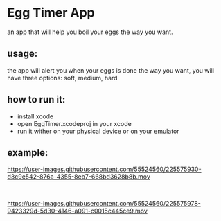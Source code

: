 # Egg Timer App
an app that will help you boil your eggs the way you want.

## usage:
the app will alert you when your eggs is done the way you want, you will have three options: soft, medium, hard

## how to run it:
* install xcode
* open EggTimer.xcodeproj in your xcode
* run it wither on your physical device or on your emulator

## example:






https://user-images.githubusercontent.com/55524560/225575930-d3c9e542-876a-4355-8eb7-668bd3628b8b.mov

<br>

https://user-images.githubusercontent.com/55524560/225575978-9423329d-5d30-4146-a091-c0015c445ce9.mov

